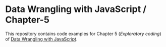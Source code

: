 # Data Wrangling with JavaScript / Chapter-5


This repository contains code examples for Chapter 5 (*Exploratory coding*) of [Data Wrangling with JavaScript](http://bit.ly/2t2cJu2).

